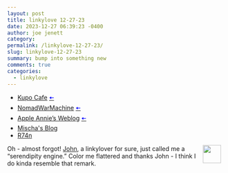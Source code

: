 ```yaml
---
layout: post
title: linkylove 12-27-23
date: 2023-12-27 06:39:23 -0400
author: joe jenett
category: 
permalink: /linkylove-12-27-23/
slug: linkylove-12-27-23
summary: bump into something new
comments: true
categories:
  - linkylove
---
```

<ul class="linkylove">
	<li><a title="Mog Knight" href="https://kupo.cafe/">Kupo Cafe</a>  <a title="source" href="https://theabsoluterealm.com/"><span style="color:blue;">🠤</span></a></li>
	<li><a title="Sarah Honeychurch" href="https://www.nomadwarmachine.co.uk/">NomadWarMachine</a>  <a title="source" href="https://johnjohnston.info/blog/class-podcast-bbp-episode-8-haiku-and-poetry/"><span style="color:blue;">🠤</span></a></li>
	<li><a title="Anne Sturdivant" href="https://weblog.anniegreens.lol/">Apple Annie’s Weblog</a>  <a title="source" href="https://adactio.com/links/20712"><span style="color:blue;">🠤</span></a></li>
	<li><a title="Mischa van den Burg" href="https://mischavandenburg.blog/">Mischa's Blog</a></li>
	<li><a title="R74n" href="https://r74n.com/">R74n</a></li>
</ul>
<p><img src="https://iwebthings.joejenett.com/images/newguy.png" width="42" style="position:relative;float:right;margin:0 9px 0 9px;" alt="">Oh - almost forgot! <a href="https://johnjohnston.info/blog/life-in-links-55/">John</a>, a linkylover for sure, just called me a “serendipity engine.” Color me flattered and thanks John - I think I do kinda resemble that remark.</p>

<a href="https://brid.gy/publish/mastodon"></a>